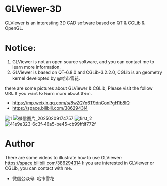 # GLViewer-3D
GLViewer is an interesting 3D CAD software based on QT &amp; CGLib &amp; OpenGL.

# Notice:
1. GLViewer is not an open source software, and you can contact me to learn more information.
2. GLViewer is based on QT-6.8.0 and CGLib-3.2.2.0, CGLib is an geometry kernel developted by @哈市雪花.

there are some pictures about GLViewer & CGLib, Please visit the follow URL If you want to learn more about them.
* https://mp.weixin.qq.com/s/8wZQVq6T9dnConPgH1b8lQ
* https://space.bilibili.com/386294314

![1](https://github.com/user-attachments/assets/16a45634-f0b0-4257-9f10-0ae0dc4242a5)
![微信图片_20250209174757](https://github.com/user-attachments/assets/333bebd6-9112-4ae5-9051-9a35e3420350)
![first_2](https://github.com/user-attachments/assets/c4548a9d-8146-4405-9570-a20d790a86c8)
![41e9e323-6c3f-46a5-be45-cb99ffdf772f](https://github.com/user-attachments/assets/dd6e5623-4167-4bff-8df2-361b9115d685)

# Author
There are some videos to illustrate how to use GLViewer: https://space.bilibili.com/386294314
If you are interested in GLViewer or CGLib, you can contact with me.

* 微信公众号: 哈市雪花
